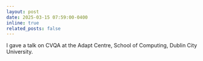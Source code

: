 ```yaml
---
layout: post
date: 2025-03-15 07:59:00-0400
inline: true
related_posts: false
---
```


I gave a talk on CVQA at the Adapt Centre, School of Computing, Dublin City University.